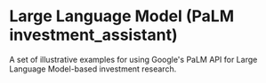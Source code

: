 # Large Language Model (PaLM investment_assistant)
A set of illustrative examples for using Google's PaLM API for Large Language Model-based investment research.
